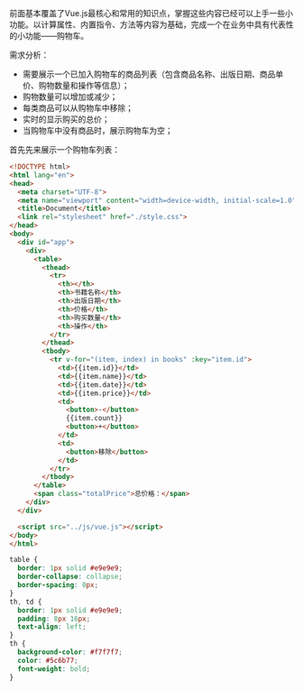 前面基本覆盖了Vue.js最核心和常用的知识点，掌握这些内容已经可以上手一些小功能。以计算属性、内置指令、方法等内容为基础，完成一个在业务中具有代表性的小功能——购物车。

需求分析：
* 需要展示一个已加入购物车的商品列表（包含商品名称、出版日期、商品单价、购物数量和操作等信息）；
* 购物数量可以增加或减少；
* 每类商品可以从购物车中移除；
* 实时的显示购买的总价；
* 当购物车中没有商品时，展示购物车为空；

首先先来展示一个购物车列表：

``` html
<!DOCTYPE html>
<html lang="en">
<head>
  <meta charset="UTF-8">
  <meta name="viewport" content="width=device-width, initial-scale=1.0">
  <title>Document</title>
  <link rel="stylesheet" href="./style.css">
</head>
<body>
  <div id="app">
    <div>
      <table>
        <thead>
          <tr>
            <th></th>
            <th>书籍名称</th>
            <th>出版日期</th>
            <th>价格</th>
            <th>购买数量</th>
            <th>操作</th>
          </tr>
        </thead>
        <tbody>
          <tr v-for="(item, index) in books" :key="item.id">
            <td>{{item.id}}</td>
            <td>{{item.name}}</td>
            <td>{{item.date}}</td>
            <td>{{item.price}}</td>
            <td>
              <button>-</button>
              {{item.count}}
              <button>+</button>
            </td>
            <td>
              <button>移除</button>
            </td>
          </tr>
        </tbody>
      </table>
      <span class="totalPrice">总价格：</span>
    </div>
  </div>

  <script src="../js/vue.js"></script>
</body>
</html>
```

``` css
table {
  border: 1px solid #e9e9e9;
  border-collapse: collapse;
  border-spacing: 0px;
}
th, td {
  border: 1px solid #e9e9e9;
  padding: 8px 16px;
  text-align: left;
}
th {
  background-color: #f7f7f7;
  color: #5c6b77;
  font-weight: bold;
}
```